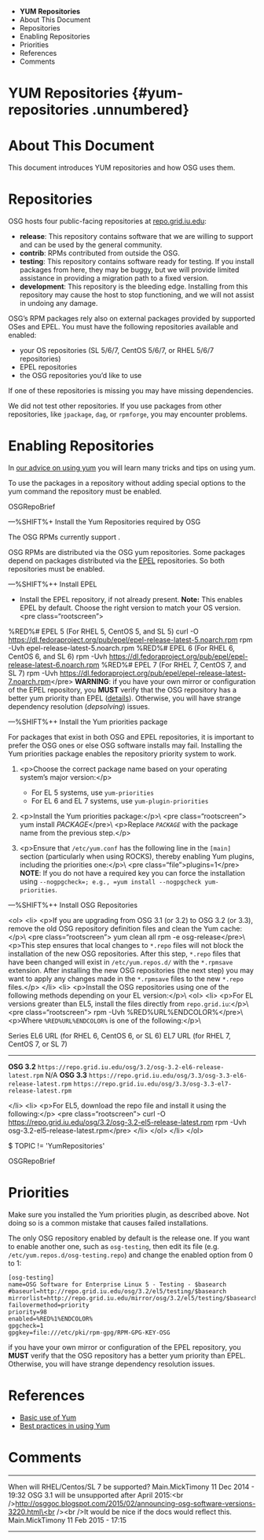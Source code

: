 -   **YUM Repositories**
-   About This Document
-   Repositories
-   Enabling Repositories
-   Priorities
-   References
-   Comments

**YUM Repositories** {#yum-repositories .unnumbered}
====================

<span class="twiki-macro DOC_STATUS_TABLE"></span> <span
class="twiki-macro TOC"></span>

About This Document
===================

This document introduces YUM repositories and how OSG uses them.

Repositories
============

OSG hosts four public-facing repositories at
[repo.grid.iu.edu](http://repo.grid.iu.edu/):

-   **release**: This repository contains software that we are willing
    to support and can be used by the general community.
-   **contrib**: RPMs contributed from outside the OSG.
-   **testing**: This repository contains software ready for testing. If
    you install packages from here, they may be buggy, but we will
    provide limited assistance in providing a migration path to a fixed
    version.
-   **development**: This repository is the bleeding edge. Installing
    from this repository may cause the host to stop functioning, and we
    will not assist in undoing any damage.

OSG’s RPM packages rely also on external packages provided by supported
OSes and EPEL. You must have the following repositories available and
enabled:

-   your OS repositories (SL 5/6/7, CentOS 5/6/7, or RHEL 5/6/7
    repositories)
-   EPEL repositories
-   the OSG repositories you’d like to use

If one of these repositories is missing you may have missing
dependencies.

<span class="twiki-macro WARNING"></span> We did not test other
repositories. If you use packages from other repositories, like
`jpackage`, `dag`, or `rpmforge`, you may encounter problems.

Enabling Repositories
=====================

In [our advice on using
yum](Documentation/Release3.InstallBestPractices) you will learn many
tricks and tips on using yum.

To use the packages in a repository without adding special options to
the yum command the repository must be enabled.

<span class="twiki-macro STARTSECTION">OSGRepoBrief</span>

—%SHIFT%+ Install the Yum Repositories required by OSG

The OSG RPMs currently support <span
class="twiki-macro SUPPORTED_OS"></span>.

OSG RPMs are distributed via the OSG yum repositories. Some packages
depend on packages distributed via the
[EPEL](http://fedoraproject.org/wiki/EPEL) repositories. So both
repositories must be enabled.

—%SHIFT%++ Install EPEL

-   Install the EPEL repository, if not already present. **Note:** This
    enables EPEL by default. Choose the right version to match your OS
    version. \<pre class=“rootscreen”\>

%RED%\# EPEL 5 (For RHEL 5, CentOS 5, and SL 5) <span
class="twiki-macro ENDCOLOR"></span> <span
class="twiki-macro UCL_PROMPT_ROOT"></span> curl -O
<https://dl.fedoraproject.org/pub/epel/epel-release-latest-5.noarch.rpm>
<span class="twiki-macro UCL_PROMPT_ROOT"></span> rpm -Uvh
epel-release-latest-5.noarch.rpm %RED%\# EPEL 6 (For RHEL 6, CentOS 6,
and SL 6) <span class="twiki-macro ENDCOLOR"></span> <span
class="twiki-macro UCL_PROMPT_ROOT"></span> rpm -Uvh
<https://dl.fedoraproject.org/pub/epel/epel-release-latest-6.noarch.rpm>
%RED%\# EPEL 7 (For RHEL 7, CentOS 7, and SL 7) <span
class="twiki-macro ENDCOLOR"></span> <span
class="twiki-macro UCL_PROMPT_ROOT"></span> rpm -Uvh
<https://dl.fedoraproject.org/pub/epel/epel-release-latest-7.noarch.rpm>\</pre\>
**WARNING**: if you have your own mirror or configuration of the EPEL
repository, you **MUST** verify that the OSG repository has a better yum
priority than EPEL
([details](Documentation.Release3.InstallBestPractices#YumPriorities)).
Otherwise, you will have strange dependency resolution (*depsolving*)
issues.

—%SHIFT%++ Install the Yum priorities package

For packages that exist in both OSG and EPEL repositories, it is
important to prefer the OSG ones or else OSG software installs may fail.
Installing the Yum priorities package enables the repository priority
system to work.

1.  \<p\>Choose the correct package name based on your operating
    system’s major version:\</p\>
    -   For EL 5 systems, use `yum-priorities`
    -   For EL 6 and EL 7 systems, use `yum-plugin-priorities`

2.  \<p\>Install the Yum priorities package:\</p\>\\ \<pre
    class=“rootscreen”\><span
    class="twiki-macro UCL_PROMPT_ROOT"></span> yum install
    *PACKAGE*\</pre\>\\ \<p\>Replace *`PACKAGE`* with the package name
    from the previous step.\</p\>
3.  \<p\>Ensure that `/etc/yum.conf` has the following line in the
    `[main]` section (particularly when using ROCKS), thereby enabling
    Yum plugins, including the priorities one:\</p\>\\ \<pre
    class=“file”\>plugins=1\</pre\> **NOTE**: If you do not have a
    required key you can force the installation using
    `--nogpgcheck=; e.g., =yum install --nogpgcheck yum-priorities`.

—%SHIFT%++ Install OSG Repositories

\<ol\> \<li\> \<p\>If you are upgrading from OSG 3.1 (or 3.2) to OSG 3.2
(or 3.3), remove the old OSG repository definition files and clean the
Yum cache:\</p\>\\ \<pre class=“rootscreen”\><span
class="twiki-macro UCL_PROMPT_ROOT"></span> yum clean all <span
class="twiki-macro UCL_PROMPT_ROOT"></span> rpm -e osg-release\</pre\>\\
\<p\>This step ensures that local changes to `*.repo` files will not
block the installation of the new OSG repositories. After this step,
`*.repo` files that have been changed will exist in `/etc/yum.repos.d/`
with the `*.rpmsave` extension. After installing the new OSG
repositories (the next step) you may want to apply any changes made in
the `*.rpmsave` files to the new `*.repo` files.\</p\> \</li\> \<li\>
\<p\>Install the OSG repositories using one of the following methods
depending on your EL version:\</p\>\\ \<ol\> \<li\> \<p\>For EL versions
greater than EL5, install the files directly from
`repo.grid.iu`:\</p\>\\ \<pre class=“rootscreen”\><span
class="twiki-macro UCL_PROMPT_ROOT"></span> rpm -Uvh
%RED%URL%ENDCOLOR%\</pre\>\\ \<p\>Where `%RED%URL%ENDCOLOR%` is one of
the following:\</p\>\\ <span class="twiki-macro TABLE"
SORT="off"></span>

  Series                      EL6 URL (for RHEL 6, CentOS 6, or SL 6)                             EL7 URL (for RHEL 7, CentOS 7, or SL 7)
  ------------- ------------------------------------------------------------------- -------------------------------------------------------------------
  **OSG 3.2**    `https://repo.grid.iu.edu/osg/3.2/osg-3.2-el6-release-latest.rpm`                                  N/A
  **OSG 3.3**    `https://repo.grid.iu.edu/osg/3.3/osg-3.3-el6-release-latest.rpm`   `https://repo.grid.iu.edu/osg/3.3/osg-3.3-el7-release-latest.rpm`

\</li\> \<li\> \<p\>For EL5, download the repo file and install it using
the following:\</p\> \<pre class=“rootscreen”\><span
class="twiki-macro UCL_PROMPT_ROOT"></span> curl -O
<https://repo.grid.iu.edu/osg/3.2/osg-3.2-el5-release-latest.rpm> <span
class="twiki-macro UCL_PROMPT_ROOT"></span> rpm -Uvh
osg-3.2-el5-release-latest.rpm\</pre\> \</li\> \</ol\> \</li\> \</ol\>

<span class="twiki-macro IF"
then="For more details, please see our [[Documentation.Release3.YumRepositories][yum repository documentation]]."
else="&quot;&quot;">\$ TOPIC != 'YumRepositories'</span>

<span class="twiki-macro ENDSECTION">OSGRepoBrief</span>

Priorities
==========

<span class="twiki-macro NOTE"></span> Make sure you installed the Yum
priorities plugin, as described above. Not doing so is a common mistake
that causes failed installations.

The only OSG repository enabled by default is the release one. If you
want to enable another one, such as `osg-testing`, then edit its file
(e.g. `/etc/yum.repos.d/osg-testing.repo`) and change the enabled option
from 0 to 1:

``` {.file}
[osg-testing]
name=OSG Software for Enterprise Linux 5 - Testing - $basearch
#baseurl=http://repo.grid.iu.edu/osg/3.2/el5/testing/$basearch
mirrorlist=http://repo.grid.iu.edu/mirror/osg/3.2/el5/testing/$basearch
failovermethod=priority
priority=98
enabled=%RED%1%ENDCOLOR%
gpgcheck=1
gpgkey=file:///etc/pki/rpm-gpg/RPM-GPG-KEY-OSG
```

<span class="twiki-macro WARNING"></span> if you have your own mirror or
configuration of the EPEL repository, you **MUST** verify that the OSG
repository has a better yum priority than EPEL. Otherwise, you will have
strange dependency resolution issues.

References
==========

-   [Basic use of Yum](YumRpmBasics)
-   [Best practices in using Yum](InstallBestPractices)

Comments
========

  ---------------------------------------------------------------------------------------------------------------------------------------------------------------------------------------------------------------------------------------------------------------------------------------- ----------------- ---------------------
  When will RHEL/Centos/SL 7 be supported?                                                                                                                                                                                                                                                 Main.MickTimony   11 Dec 2014 - 19:32
  OSG 3.1 will be unsupported after April 2015:\<br /\>[http://osggoc.blogspot.com/2015/02/announcing-osg-software-versions-3220.html\<br](http://osggoc.blogspot.com/2015/02/announcing-osg-software-versions-3220.html<br) /\>\<br /\>It would be nice if the docs would reflect this.   Main.MickTimony   11 Feb 2015 - 17:15
  ---------------------------------------------------------------------------------------------------------------------------------------------------------------------------------------------------------------------------------------------------------------------------------------- ----------------- ---------------------

<span class="twiki-macro COMMENT" type="tableappend"></span>
